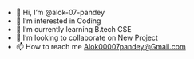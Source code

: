 - 👋 Hi, I’m @alok-07-pandey
- 👀 I’m interested in Coding
- 🌱 I’m currently learning B.tech CSE
- 💞️ I’m looking to collaborate on New Project
- 📫 How to reach me Alok00007pandey@Gmail.com

<!---
alok-07-pandey/alok-07-pandey is a ✨ special ✨ repository because its `README.md` (this file) appears on your GitHub profile.
You can click the Preview link to take a look at your changes.
--->
